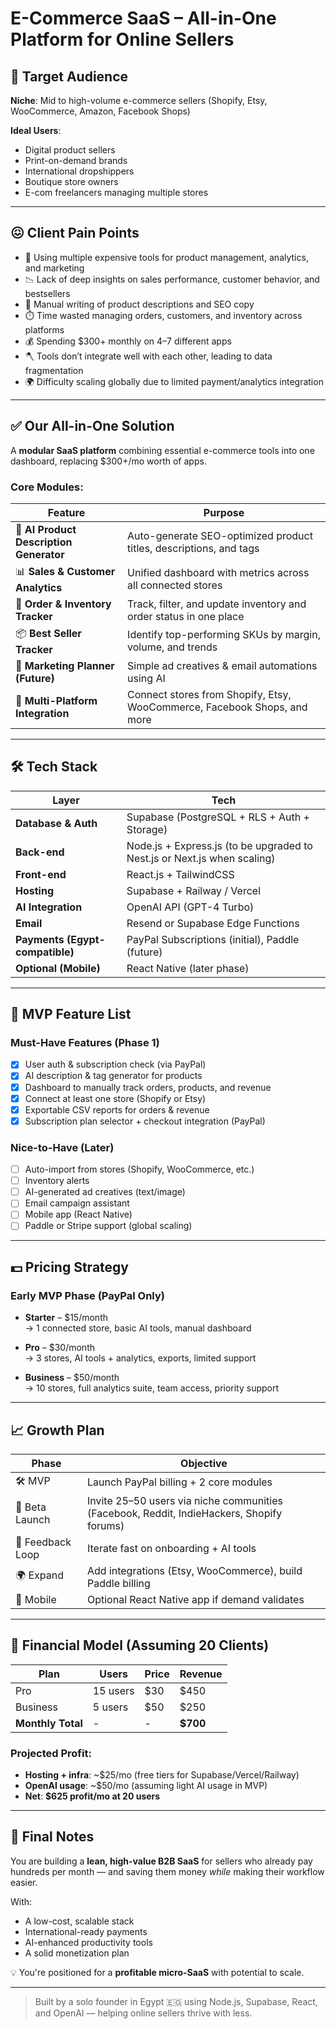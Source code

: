 # E-Commerce SaaS – All-in-One Platform for Online Sellers

## 🎯 Target Audience

**Niche**: Mid to high-volume e-commerce sellers (Shopify, Etsy, WooCommerce, Amazon, Facebook Shops)

**Ideal Users**:

-   Digital product sellers
-   Print-on-demand brands
-   International dropshippers
-   Boutique store owners
-   E-com freelancers managing multiple stores

---

## 😖 Client Pain Points

-   🔧 Using multiple expensive tools for product management, analytics, and marketing
-   📉 Lack of deep insights on sales performance, customer behavior, and bestsellers
-   🧠 Manual writing of product descriptions and SEO copy
-   ⏱️ Time wasted managing orders, customers, and inventory across platforms
-   💰 Spending $300+ monthly on 4–7 different apps
-   🪓 Tools don’t integrate well with each other, leading to data fragmentation
-   🌍 Difficulty scaling globally due to limited payment/analytics integration

---

## ✅ Our All-in-One Solution

A **modular SaaS platform** combining essential e-commerce tools into one dashboard, replacing $300+/mo worth of apps.

### Core Modules:

| Feature                                 | Purpose                                                                  |
| --------------------------------------- | ------------------------------------------------------------------------ |
| 🧠 **AI Product Description Generator** | Auto-generate SEO-optimized product titles, descriptions, and tags       |
| 📊 **Sales & Customer Analytics**       | Unified dashboard with metrics across all connected stores               |
| 🛒 **Order & Inventory Tracker**        | Track, filter, and update inventory and order status in one place        |
| 📦 **Best Seller Tracker**              | Identify top-performing SKUs by margin, volume, and trends               |
| 🎯 **Marketing Planner (Future)**       | Simple ad creatives & email automations using AI                         |
| 🔗 **Multi-Platform Integration**       | Connect stores from Shopify, Etsy, WooCommerce, Facebook Shops, and more |

---

## 🛠️ Tech Stack

| Layer                           | Tech                                                                     |
| ------------------------------- | ------------------------------------------------------------------------ |
| **Database & Auth**             | Supabase (PostgreSQL + RLS + Auth + Storage)                             |
| **Back-end**                    | Node.js + Express.js (to be upgraded to Nest.js or Next.js when scaling) |
| **Front-end**                   | React.js + TailwindCSS                                                   |
| **Hosting**                     | Supabase + Railway / Vercel                                              |
| **AI Integration**              | OpenAI API (GPT-4 Turbo)                                                 |
| **Email**                       | Resend or Supabase Edge Functions                                        |
| **Payments (Egypt-compatible)** | PayPal Subscriptions (initial), Paddle (future)                          |
| **Optional (Mobile)**           | React Native (later phase)                                               |

---

## 🚀 MVP Feature List

### Must-Have Features (Phase 1)

-   [x] User auth & subscription check (via PayPal)
-   [x] AI description & tag generator for products
-   [x] Dashboard to manually track orders, products, and revenue
-   [x] Connect at least one store (Shopify or Etsy)
-   [x] Exportable CSV reports for orders & revenue
-   [x] Subscription plan selector + checkout integration (PayPal)

### Nice-to-Have (Later)

-   [ ] Auto-import from stores (Shopify, WooCommerce, etc.)
-   [ ] Inventory alerts
-   [ ] AI-generated ad creatives (text/image)
-   [ ] Email campaign assistant
-   [ ] Mobile app (React Native)
-   [ ] Paddle or Stripe support (global scaling)

---

## 💵 Pricing Strategy

### Early MVP Phase (PayPal Only)

-   **Starter** – $15/month  
    → 1 connected store, basic AI tools, manual dashboard

-   **Pro** – $30/month  
    → 3 stores, AI tools + analytics, exports, limited support

-   **Business** – $50/month  
    → 10 stores, full analytics suite, team access, priority support

---

## 📈 Growth Plan

| Phase            | Objective                                                                                 |
| ---------------- | ----------------------------------------------------------------------------------------- |
| 🛠 MVP            | Launch PayPal billing + 2 core modules                                                    |
| 🚀 Beta Launch   | Invite 25–50 users via niche communities (Facebook, Reddit, IndieHackers, Shopify forums) |
| 💬 Feedback Loop | Iterate fast on onboarding + AI tools                                                     |
| 🌍 Expand        | Add integrations (Etsy, WooCommerce), build Paddle billing                                |
| 📱 Mobile        | Optional React Native app if demand validates                                             |

---

## 🧮 Financial Model (Assuming 20 Clients)

| Plan              | Users    | Price | Revenue  |
| ----------------- | -------- | ----- | -------- |
| Pro               | 15 users | $30   | $450     |
| Business          | 5 users  | $50   | $250     |
| **Monthly Total** | -        | -     | **$700** |

### Projected Profit:

-   **Hosting + infra**: ~$25/mo (free tiers for Supabase/Vercel/Railway)
-   **OpenAI usage**: ~$50/mo (assuming light AI usage in MVP)
-   **Net**: **$625 profit/mo at 20 users**

---

## 🧭 Final Notes

You are building a **lean, high-value B2B SaaS** for sellers who already pay hundreds per month — and saving them money _while_ making their workflow easier.

With:

-   A low-cost, scalable stack
-   International-ready payments
-   AI-enhanced productivity tools
-   A solid monetization plan

💡 You're positioned for a **profitable micro-SaaS** with potential to scale.

---

> Built by a solo founder in Egypt 🇪🇬 using Node.js, Supabase, React, and OpenAI — helping online sellers thrive with less.
